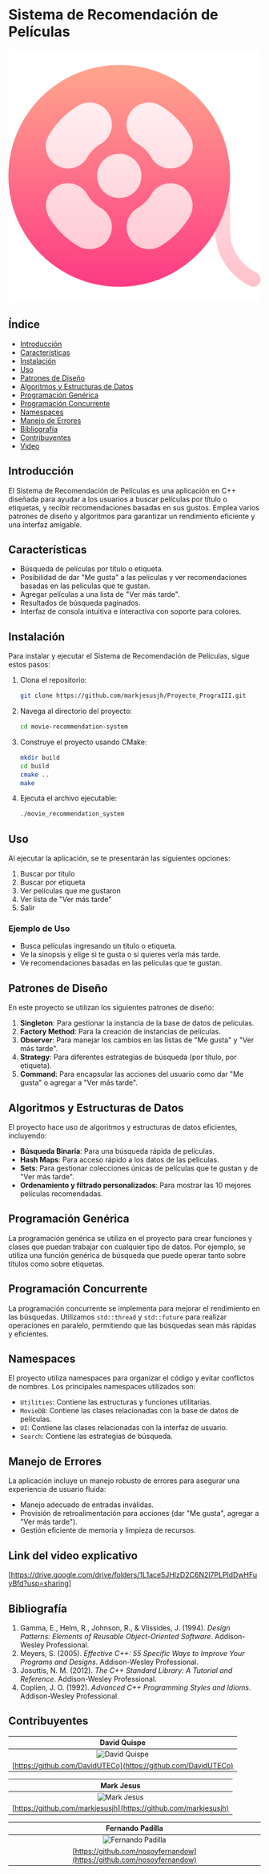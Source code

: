 # Sistema de Recomendación de Películas

![Sistema de Recomendación de Películas](resources/icon.png)

## Índice
- [Introducción](#introducción)
- [Características](#características)
- [Instalación](#instalación)
- [Uso](#uso)
- [Patrones de Diseño](#patrones-de-diseño)
- [Algoritmos y Estructuras de Datos](#algoritmos-y-estructuras-de-datos)
- [Programación Genérica](#programación-genérica)
- [Programación Concurrente](#programación-concurrente)
- [Namespaces](#namespaces)
- [Manejo de Errores](#manejo-de-errores)
- [Bibliografía](#bibliografía)
- [Contribuyentes](#contribuyentes)
- [Video](#Link-del-video-explicativo)

## Introducción
El Sistema de Recomendación de Películas es una aplicación en C++ diseñada para ayudar a los usuarios a buscar películas por título o etiquetas, y recibir recomendaciones basadas en sus gustos. Emplea varios patrones de diseño y algoritmos para garantizar un rendimiento eficiente y una interfaz amigable.

## Características
- Búsqueda de películas por título o etiqueta.
- Posibilidad de dar "Me gusta" a las películas y ver recomendaciones basadas en las películas que te gustan.
- Agregar películas a una lista de "Ver más tarde".
- Resultados de búsqueda paginados.
- Interfaz de consola intuitiva e interactiva con soporte para colores.

## Instalación
Para instalar y ejecutar el Sistema de Recomendación de Películas, sigue estos pasos:

1. Clona el repositorio:
    ```bash
    git clone https://github.com/markjesusjh/Proyecto_PrograIII.git
    ```

2. Navega al directorio del proyecto:
    ```bash
    cd movie-recommendation-system
    ```

3. Construye el proyecto usando CMake:
    ```bash
    mkdir build
    cd build
    cmake ..
    make
    ```

4. Ejecuta el archivo ejecutable:
    ```bash
    ./movie_recommendation_system
    ```

## Uso
Al ejecutar la aplicación, se te presentarán las siguientes opciones:

1. Buscar por título
2. Buscar por etiqueta
3. Ver películas que me gustaron
4. Ver lista de "Ver más tarde"
5. Salir

### Ejemplo de Uso
- Busca películas ingresando un título o etiqueta.
- Ve la sinopsis y elige si te gusta o si quieres verla más tarde.
- Ve recomendaciones basadas en las películas que te gustan.

## Patrones de Diseño
En este proyecto se utilizan los siguientes patrones de diseño:
1. **Singleton**: Para gestionar la instancia de la base de datos de películas.
2. **Factory Method**: Para la creación de instancias de películas.
3. **Observer**: Para manejar los cambios en las listas de "Me gusta" y "Ver más tarde".
4. **Strategy**: Para diferentes estrategias de búsqueda (por título, por etiqueta).
5. **Command**: Para encapsular las acciones del usuario como dar "Me gusta" o agregar a "Ver más tarde".

## Algoritmos y Estructuras de Datos
El proyecto hace uso de algoritmos y estructuras de datos eficientes, incluyendo:
- **Búsqueda Binaria**: Para una búsqueda rápida de películas.
- **Hash Maps**: Para acceso rápido a los datos de las películas.
- **Sets**: Para gestionar colecciones únicas de películas que te gustan y de "Ver más tarde".
- **Ordenamiento y filtrado personalizados**: Para mostrar las 10 mejores películas recomendadas.

## Programación Genérica
La programación genérica se utiliza en el proyecto para crear funciones y clases que puedan trabajar con cualquier tipo de datos. Por ejemplo, se utiliza una función genérica de búsqueda que puede operar tanto sobre títulos como sobre etiquetas.

## Programación Concurrente
La programación concurrente se implementa para mejorar el rendimiento en las búsquedas. Utilizamos `std::thread` y `std::future` para realizar operaciones en paralelo, permitiendo que las búsquedas sean más rápidas y eficientes.

## Namespaces
El proyecto utiliza namespaces para organizar el código y evitar conflictos de nombres. Los principales namespaces utilizados son:

- `Utilities`: Contiene las estructuras y funciones utilitarias.
- `MovieDB`: Contiene las clases relacionadas con la base de datos de películas.
- `UI`: Contiene las clases relacionadas con la interfaz de usuario.
- `Search`: Contiene las estrategias de búsqueda.

## Manejo de Errores
La aplicación incluye un manejo robusto de errores para asegurar una experiencia de usuario fluida:
- Manejo adecuado de entradas inválidas.
- Provisión de retroalimentación para acciones (dar "Me gusta", agregar a "Ver más tarde").
- Gestión eficiente de memoria y limpieza de recursos.

## Link del video explicativo
[https://drive.google.com/drive/folders/1L1ace5JHIzD2C6N2l7PLPldDwHFuyBfd?usp=sharing]

## Bibliografía
1. Gamma, E., Helm, R., Johnson, R., & Vlissides, J. (1994). *Design Patterns: Elements of Reusable Object-Oriented Software*. Addison-Wesley Professional.
2. Meyers, S. (2005). *Effective C++: 55 Specific Ways to Improve Your Programs and Designs*. Addison-Wesley Professional.
3. Josuttis, N. M. (2012). *The C++ Standard Library: A Tutorial and Reference*. Addison-Wesley Professional.
4. Coplien, J. O. (1992). *Advanced C++ Programming Styles and Idioms*. Addison-Wesley Professional.

## Contribuyentes

| **David Quispe** | 
|:------------:|
| ![David Quispe](https://avatars.githubusercontent.com/u/91276766?v=4) | 
| [https://github.com/DavidUTECo](https://github.com/DavidUTECo) |

| **Mark Jesus** | 
|:------------:|
| ![Mark Jesus](https://avatars.githubusercontent.com/u/91276766?v=4) | 
| [https://github.com/markjesusjh](https://github.com/markjesusjh) |

| **Fernando Padilla** | 
|:------------:|
| ![Fernando Padilla](https://avatars.githubusercontent.com/u/91276766?v=4) | 
| [https://github.com/nosoyfernandow](https://github.com/nosoyfernandow) |
